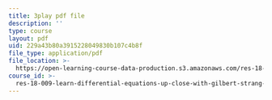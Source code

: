 ```yaml
---
title: 3play pdf file
description: ''
type: course
layout: pdf
uid: 229a43b80a3915228049830b107c4b8f
file_type: application/pdf
file_location: >-
  https://open-learning-course-data-production.s3.amazonaws.com/res-18-009-learn-differential-equations-up-close-with-gilbert-strang-and-cleve-moler-fall-2015/229a43b80a3915228049830b107c4b8f_Q_f1vRLAENA.pdf
course_id: >-
  res-18-009-learn-differential-equations-up-close-with-gilbert-strang-and-cleve-moler-fall-2015
---
```


